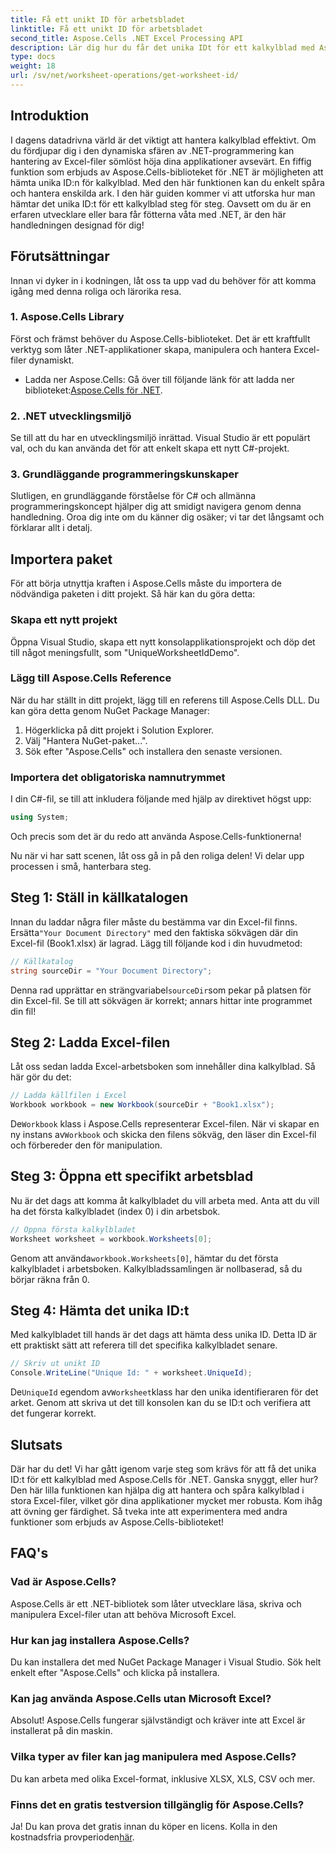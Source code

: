 ```yaml
---
title: Få ett unikt ID för arbetsbladet
linktitle: Få ett unikt ID för arbetsbladet
second_title: Aspose.Cells .NET Excel Processing API
description: Lär dig hur du får det unika IDt för ett kalkylblad med Aspose.Cells för .NET med denna steg-för-steg-guide. Hantera dina kalkylblad mer effektivt.
type: docs
weight: 18
url: /sv/net/worksheet-operations/get-worksheet-id/
---
```

## Introduktion
I dagens datadrivna värld är det viktigt att hantera kalkylblad effektivt. Om du fördjupar dig i den dynamiska sfären av .NET-programmering kan hantering av Excel-filer sömlöst höja dina applikationer avsevärt. En fiffig funktion som erbjuds av Aspose.Cells-biblioteket för .NET är möjligheten att hämta unika ID:n för kalkylblad. Med den här funktionen kan du enkelt spåra och hantera enskilda ark. I den här guiden kommer vi att utforska hur man hämtar det unika ID:t för ett kalkylblad steg för steg. Oavsett om du är en erfaren utvecklare eller bara får fötterna våta med .NET, är den här handledningen designad för dig!
## Förutsättningar
Innan vi dyker in i kodningen, låt oss ta upp vad du behöver för att komma igång med denna roliga och lärorika resa.
### 1. Aspose.Cells Library
Först och främst behöver du Aspose.Cells-biblioteket. Det är ett kraftfullt verktyg som låter .NET-applikationer skapa, manipulera och hantera Excel-filer dynamiskt. 
-  Ladda ner Aspose.Cells: Gå över till följande länk för att ladda ner biblioteket:[Aspose.Cells för .NET](https://releases.aspose.com/cells/net/).
### 2. .NET utvecklingsmiljö
Se till att du har en utvecklingsmiljö inrättad. Visual Studio är ett populärt val, och du kan använda det för att enkelt skapa ett nytt C#-projekt.
### 3. Grundläggande programmeringskunskaper
Slutligen, en grundläggande förståelse för C# och allmänna programmeringskoncept hjälper dig att smidigt navigera genom denna handledning. Oroa dig inte om du känner dig osäker; vi tar det långsamt och förklarar allt i detalj.
## Importera paket
För att börja utnyttja kraften i Aspose.Cells måste du importera de nödvändiga paketen i ditt projekt. Så här kan du göra detta:
### Skapa ett nytt projekt
Öppna Visual Studio, skapa ett nytt konsolapplikationsprojekt och döp det till något meningsfullt, som "UniqueWorksheetIdDemo".
### Lägg till Aspose.Cells Reference
När du har ställt in ditt projekt, lägg till en referens till Aspose.Cells DLL. Du kan göra detta genom NuGet Package Manager:
1. Högerklicka på ditt projekt i Solution Explorer.
2. Välj "Hantera NuGet-paket...".
3. Sök efter "Aspose.Cells" och installera den senaste versionen.
### Importera det obligatoriska namnutrymmet
I din C#-fil, se till att inkludera följande med hjälp av direktivet högst upp:
```csharp
using System;
```
Och precis som det är du redo att använda Aspose.Cells-funktionerna!

Nu när vi har satt scenen, låt oss gå in på den roliga delen! Vi delar upp processen i små, hanterbara steg.
## Steg 1: Ställ in källkatalogen
 Innan du laddar några filer måste du bestämma var din Excel-fil finns. Ersätta`"Your Document Directory"` med den faktiska sökvägen där din Excel-fil (Book1.xlsx) är lagrad.
Lägg till följande kod i din huvudmetod:
```csharp
// Källkatalog
string sourceDir = "Your Document Directory";
```
 Denna rad upprättar en strängvariabel`sourceDir`som pekar på platsen för din Excel-fil. Se till att sökvägen är korrekt; annars hittar inte programmet din fil!
## Steg 2: Ladda Excel-filen
Låt oss sedan ladda Excel-arbetsboken som innehåller dina kalkylblad. Så här gör du det:
```csharp
// Ladda källfilen i Excel
Workbook workbook = new Workbook(sourceDir + "Book1.xlsx");
```
 De`Workbook` klass i Aspose.Cells representerar Excel-filen. När vi skapar en ny instans av`Workbook` och skicka den filens sökväg, den läser din Excel-fil och förbereder den för manipulation.
## Steg 3: Öppna ett specifikt arbetsblad
Nu är det dags att komma åt kalkylbladet du vill arbeta med. Anta att du vill ha det första kalkylbladet (index 0) i din arbetsbok.
```csharp
// Öppna första kalkylbladet
Worksheet worksheet = workbook.Worksheets[0];
```
 Genom att använda`workbook.Worksheets[0]`, hämtar du det första kalkylbladet i arbetsboken. Kalkylbladssamlingen är nollbaserad, så du börjar räkna från 0.
## Steg 4: Hämta det unika ID:t
Med kalkylbladet till hands är det dags att hämta dess unika ID. Detta ID är ett praktiskt sätt att referera till det specifika kalkylbladet senare.
```csharp
// Skriv ut unikt ID
Console.WriteLine("Unique Id: " + worksheet.UniqueId);
```
 De`UniqueId` egendom av`Worksheet`klass har den unika identifieraren för det arket. Genom att skriva ut det till konsolen kan du se ID:t och verifiera att det fungerar korrekt. 
## Slutsats
Där har du det! Vi har gått igenom varje steg som krävs för att få det unika ID:t för ett kalkylblad med Aspose.Cells för .NET. Ganska snyggt, eller hur? Den här lilla funktionen kan hjälpa dig att hantera och spåra kalkylblad i stora Excel-filer, vilket gör dina applikationer mycket mer robusta. Kom ihåg att övning ger färdighet. Så tveka inte att experimentera med andra funktioner som erbjuds av Aspose.Cells-biblioteket!
## FAQ's
### Vad är Aspose.Cells?
Aspose.Cells är ett .NET-bibliotek som låter utvecklare läsa, skriva och manipulera Excel-filer utan att behöva Microsoft Excel.
### Hur kan jag installera Aspose.Cells?
Du kan installera det med NuGet Package Manager i Visual Studio. Sök helt enkelt efter "Aspose.Cells" och klicka på installera.
### Kan jag använda Aspose.Cells utan Microsoft Excel?
Absolut! Aspose.Cells fungerar självständigt och kräver inte att Excel är installerat på din maskin.
### Vilka typer av filer kan jag manipulera med Aspose.Cells?
Du kan arbeta med olika Excel-format, inklusive XLSX, XLS, CSV och mer.
### Finns det en gratis testversion tillgänglig för Aspose.Cells?
 Ja! Du kan prova det gratis innan du köper en licens. Kolla in den kostnadsfria provperioden[här](https://releases.aspose.com/).